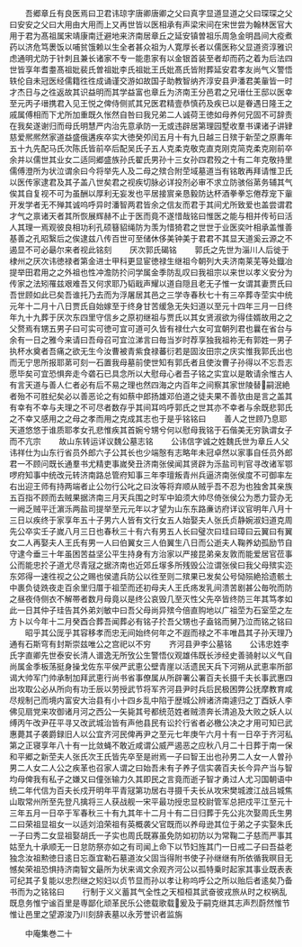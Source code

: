 <!-- { "loadSidebar": true } -->
　　吾郷章丘有良医焉曰卫君讳琼字唐卿唐卿之父曰真字显道显道之父曰琛琛之父曰安安之父曰大用由大用而上又再世皆以医相承有声梁宋间在宋世尝为翰林医官大用于君为髙祖属宋靖康南迁避地来济南居章丘之延安镇曽祖乐周急金明昌间大疫煮药以济危笃褁饭以哺贫饿赖以生全者甚众祖为人寛厚长者以儒医称父显道资淳雅识虑通明尤防于针刺且兼长诸家不专一能患家有以金银首装至者却而药之着为后法四世皆享年耆耋髙祖妣裴氏曽祖妣李氏祖妣王氏妣髙氏皆附葬延安君孝友尚气义警悟轶伦自未冠医经儒籍徃徃成诵谨交游如故国子助教智纳齐淳安县尹潘君美軰皆一时才杰日与之徃返故其识益明而其学益富也章丘为济南王分邑君之兄瑨仕王邸以医幸至元丙子瑨携君入见王悦之俾侍侧贰其兄医君精壹恭慎药及疾已以是眷遇日隆王之戚属傅相而下尤所加重既久怅然自咎曰我兄弟二人诚荷王徳如母养何兄固不可辞责在我矣遂谢归而母氏明慧严内治先意承防一无或违辟居第理园墅收羣书课诸子讲肄慈爱熈熈然家道益盛俄遘疾卒实大徳癸夘闰五月十有九日越三日殡于新茔之原夀年五十九先配马氏次陈氏皆前卒后配吴氏子五人克柔克敬克直克刚克简克柔克刚前卒余并以儒世其业女二适同郷盛族孙氏翟氏男孙十三女孙四君殁之十有二年克敬持里儒傅澄所为状泣谓余曰今将举先人及二母之殡合附茔域墓道当有铭敢再拜请惟卫氏以医传家逮君及其子盖八世矣君之视疾切脉必详投剂必审不求立防骇俗苐务辅其气俟其自复视不可为虽酬以厚利无妄发也平居接賔亲恳毅防达杯酒拳拳忘倦荐宠下軰开发学者无不殚其诚呜呼异时潘智两君皆余之信友而君于其间尤所致爱也盖尝谓君才气之禀诸天者其所恢展辉赫不止于医而竟不遂惜哉铭曰惟医之能与相并传茍曰活人其理一焉观彼良相功利孔硕簮貂绳防为羡为惜猗君之世世于业医奕叶相承盖惟善基善之孔昭繄后之俟逮兹八传百世可至储休侈美钟美于君君不其显天道奚云源之不遏显不可必朂尔来者视此铭刻
　　厌次郭氏碣铭
　　郭氏之先世为淄川人后徙于棣州之厌次讳徳禄者第金进士甲科更显宦徳禄生继祖今朝列大夫济南莱芜等处鐡冶提举田君用之之外祖也性冲澹防扵问学属金季防乱叹曰我祖宗以来世以孝义安分为传家之法矧罹兹艰难吾又何求耶乃韬戢声耀以道自隠且老无子惟一女谓其妻贾氏曰吾世顾如此已矣吾谁托乃去而为浮屠居其邑之三学寺春秋七十有三卒葬寺茔实中统元年十二月十八日贾氏自始嫁至于终身甘苦缓急无失妇道以至元十四年三月一日终年九十九葬于厌次东四里守信乡之原初继祖与贾氏以其女贤淑欲为得佳婿故用之之父赘焉有甥五男子曰可实可徳可宜可道可久皆有禄仕六女可宜朝列君也曩在省台与余有一日之雅今来请曰吾母召可宜泣涕言曰毎当岁时荐享独我祖祢无有郭姓一男子执杯水奠者吾痛之欲无生今汝曹被青紫食禄蕃衍若是固汝田宗之庆实惟我郭氏出也而无宁思所报耶苐可刻一石置我母墓前使世知有郭氏者且使汝曹子孙得以不忘吾志愿毕矣可宜恐惧奔走今砻石已具念所以大慰母心者吾子铭之实宜以是敢请余惟古人有言天道与善人仁者必有后不易之理也然四海之内百年之间察其家世陵替嗣泯絶者殆不可胜纪矣必以善恶论之有如蔡中郎扬雄邓伯道之徒夫果不善欤由是言之盖其有幸有不幸与夫理之不可尽者数存乎其间耳呜呼郭氏之世其亦不幸者与余既悲郭氏之不幸又感用之之母之孝而用之克成其志也于是乎铭铭曰
　　善人之世顾乃息耶天道悠悠于谁质耶孝女孔悲惟疾其首婉兮甥兮何以慰母我铭于石偕美无穷孰谓女子而不亢宗
　　故山东转运详议魏公墓志铭
　　公讳信字诚之姓魏氏世为章丘人父讳祥仕为山东行省员外郎六子公其长也少端慤有志略年未冠卓然以家事自任员外郎君一不顾问既长通羣书尤精吏事嵗癸丑济南张侯闻其贤辟为泺盐司判官寻改诸军鄂啰府知事中统改元转济南路总管府知事三年李璮叛青州兵逼济南张侯度不可御率左右出迎王师有持两端者止公勿行公叱之曰汝等将弃顺从贼乎吾不忍为也独舍其亲族五百指不顾而去贼果据济南三月天兵围之时军中廹须大帅尽倚张侯公为悉力营办无一阙乏贼平迁濵泺两盐司提举至元元年以才望为山东东路亷访府详议官明年八月十三日以疾终于家享年五十子男六人皆有文行女五人始娶夫人张氏贞静婉淑妇道克周先公卒实壬子嵗八月三日也春秋三十有六有男五人长曰璧次曰珪曰璋曰云翼曰有翼女二人再娶夫人王氏有男一人曰伯翼女三人伯翼生八日而公逝夫人鞠养幼孤励节自守逮今垂三十年虽困苦益坚公平生持身有方治家以严接昆弟亲友敦而能爱居官莅事公而能忠扵子道尤尽青冦之据济南也近郊丘塜多所残毁公泣谓张侯曰我父母殡实迩东郊得一速徃视之公之赐也侯遣兵防公以徃至则二殡果已发矣公号恸殒絶拾遗骸土中裹负徒跣夜走百余里归厝于祖茔而还初母夫人王氏疡发乳间溃苦剧甚公毎吮而防之昼夜侍侧衣不解帯者数月母竟以是终公哀毁几至灭性父先卒皆终防三年其笃孝如此一日其仲子珪告其外弟刘敏中曰吾父母尚异殡今倍直购地以广祖茔为石室茔之左方卜以今年十二月癸酉合葬吾闻葬必有铭子扵吾父甥也子盍铭而舅乃泣而铭之铭曰
　　昭乎其公厐乎其容移孝而忠无间始终何年之不遐而禄之不丰唯昌其子孙天理乃通有石斯穹有封斯崇兹唯公之宫祀以不穷
　　齐河县尹李公墓铭
　　公讳忠姓李氏字直卿先世泰安长清人谱逸无所攷公生警悟仪观雄伟既长渉经史善骑射以义气自尚属金季板荡挺身操戈佐东平侯严武恵公壁青崖以活遗民天兵下河朔从武恵率所部谒大帅军门帅承制加拜武恵行尚书省事僚属从所辟署公署百夫长摄千夫长事武惠四出攻取公必从所向有功壬辰以劳授武节将军齐河县尹时兵后民极困弊公抚摩教育咸尽规制己而境内富安大治县有小十四乡乱中陷于歴城公辨诸济南遽归之丁酉妖人李佛见扇党来攻御诸月河之西公一矢毙其号都统范姓者贼溃奔长清追及大败之妖人以缚丙午改尹茌平寻又改武城治皆有声他县民有讼扵行省者必檄公决之才用可知已武惠薨其子袭爵録旧人以公宜齐河民俾再尹之至元七年庚午六月十有一日卒于齐河私第之正寝享年八十有一比敛蝇不敢近咸谓公威严遏恶之应秋八月二十日葬于南一保和平郷之新茔夫人张氏次王氏皆先卒至是祔焉一子曰智王出也孙男二人女一人曽孙男二人女二人公之疾革也召家人谓之曰始吾未有子养子信实袭百夫长今异产当与智均母俾我有私子之嫌又曰僮张输力久其即民之言竟而逝子智才勇过人尤习国朝语中统二年代信为百夫长戍开明年平青冦第功居右寻摄千夫长从攻宋樊城渡江战吕城焦山取常州所至先登凡擒将三人获战舰一宋平最功授忠显校尉管军总把戍平江至元十三年五月一日卒于军春秋三十有九其年十二月十有二日归葬于先公兆次娶周氏生男二曰荣祖显祖女一以适刘洎荣祖有英概袭父官既而以养母逊其位于弟之子实娶朱氏一子曰秀二女显祖娶胡氏一子实也周氏既寡虽免防如初防以为常鞠二子慈而严事其姑至九十承顺无一日怠防祭亦如之有司闻上命下以节妇旌其门一日戒二子曰吾益老独念汝祖勲徳日逺日忘亟宜勒石墓道汝父固当得附书使子孙继继有所依循我暝目无憾矣荣祖恐惧持济南智文朂所为状来谒文余观齐河公以孤特乗时起家其事业既表表可纪其子复能以忠烈继之矧妇以贞节显而孙以孝让称呜呼公之所以贻后者逺矣乃备书而为之铭铭曰
　　行制于义义蓄其气全性之天桓桓其武奋彼戎旅从时之权祸乱既息务惟宁谧百里是専鄙化顽革民乐公徳载歌载爰及于嗣克继其志声烈蔚然惟节惟让邑里之望源浚乃川刻辞表墓以永芳誉识者监旃






　　中庵集巻二十
